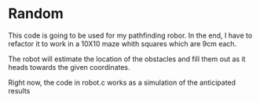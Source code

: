 # Random
This code is going to be used for my pathfinding robor. In the end, I have to refactor it to work in a 10X10 maze whith squares which are 9cm each.

The robot will estimate the location of the obstacles and fill them out as it heads towards the given coordinates.

Right now, the code in robot.c works as a simulation of the anticipated results
